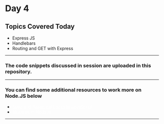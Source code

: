 # Day 4

## Topics Covered Today

* Express JS
* Handlebars
* Routing and GET with Express
<hr>

### The code snippets discussed in session are uploaded in this repository.

<hr>

### **You can find some additional resources to work more on Node.JS below**

  * <a style="color: #FFFFFF; outline:none" href="https://www.tutorialspoint.com/nodejs/nodejs_express_framework.htm/">Sync and Async callbacks in JavaScript</a>
  * <a style="color: #FFFFFF; outline:none" href="https://developer.mozilla.org/en-US/docs/Learn/Server-side/Express_Nodejs/Introduction">Modules in Node.js</a>

<hr>
